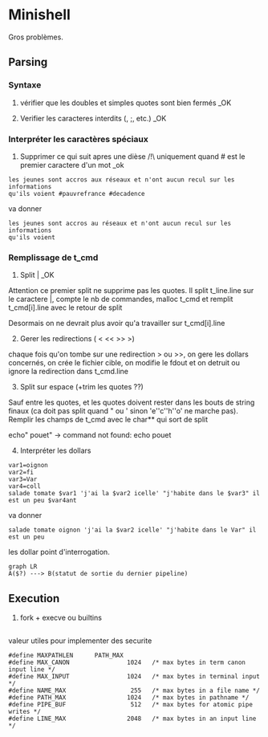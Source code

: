 # Minishell

  

Gros problèmes.

  

## Parsing

### Syntaxe

1. vérifier que les doubles et simples quotes sont bien fermés _OK

2. Verifier les caracteres interdits (\, ;, etc.) _OK

### Interpréter les caractères spéciaux


1. Supprimer ce qui suit apres une dièse /!\ uniquement quand # est le premier caractere d'un mot _ok

```
les jeunes sont accros aux réseaux et n'ont aucun recul sur les informations
qu'ils voient #pauvrefrance #decadence
```

va donner
```
les jeunes sont accros au réseaux et n'ont aucun recul sur les informations
qu'ils voient
```

### Remplissage de t_cmd
1. Split | _OK

Attention ce premier split ne supprime pas les quotes. Il split t_line.line sur le caractere |, compte le nb de commandes, malloc t_cmd et remplit t_cmd[i].line avec le retour de split

Desormais on ne devrait plus avoir qu'a travailler sur t_cmd[i].line

2. Gerer les redirections ( < << >> >)

chaque fois qu'on tombe sur une redirection > ou >>, on gere les dollars concernés, on crée le fichier cible, on modifie le fdout et on detruit ou ignore la redirection dans t_cmd.line

3. Split sur espace (+trim les quotes ??)

Sauf entre les quotes, et les quotes doivent rester dans les bouts de string finaux (ca doit pas split quand " ou ' sinon 'e''c''h''o' ne marche pas). Remplir les champs de t_cmd avec le char** qui sort de split

echo" pouet" -> command not found: echo pouet

4. Interpréter les dollars

```
var1=oignon
var2=fi
var3=Var
var4=coll
salade tomate $var1 'j'ai la $var2 icelle' "j'habite dans le $var3" il est un peu $var4ant
```

va donner
```
salade tomate oignon 'j'ai la $var2 icelle' "j'habite dans le Var" il est un peu
```

  
les dollar point d'interrogation.

```mermaid
graph LR
A($?) ---> B(statut de sortie du dernier pipeline)
```
  
## Execution

1. fork + execve ou builtins

##

valeur utiles pour implementer des securite

```
#define MAXPATHLEN      PATH_MAX
#define MAX_CANON                1024   /* max bytes in term canon input line */
#define MAX_INPUT                1024   /* max bytes in terminal input */
#define NAME_MAX                  255   /* max bytes in a file name */
#define PATH_MAX                 1024   /* max bytes in pathname */
#define PIPE_BUF                  512   /* max bytes for atomic pipe writes */
#define LINE_MAX                 2048   /* max bytes in an input line */

```